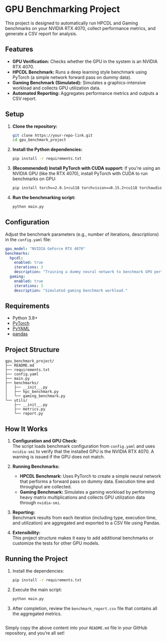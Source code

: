
# GPU Benchmarking Project

This project is designed to automatically run HPCDL and Gaming benchmarks on your NVIDIA RTX 4070, collect performance metrics, and generate a CSV report for analysis.

## Features

- **GPU Verification:** Checks whether the GPU in the system is an NVIDIA RTX 4070.
- **HPCDL Benchmark:** Runs a deep learning style benchmark using PyTorch (a simple network forward pass on dummy data).
- **Gaming Benchmark (Simulated):** Simulates a graphics-intensive workload and collects GPU utilization data.
- **Automated Reporting:** Aggregates performance metrics and outputs a CSV report.

## Setup

1. **Clone the repository:**
   ```bash
   git clone https://your-repo-link.git
   cd gpu_benchmark_project
   ```

2. **Install the Python dependencies:**
   ```bash
   pip install -r requirements.txt
   ```

3. **(Recommended) Install PyTorch with CUDA support:**
   If you're using an NVIDIA GPU (like the RTX 4070), install PyTorch with CUDA to run benchmarks on GPU:
   ```bash
   pip install torch==2.0.1+cu118 torchvision==0.15.2+cu118 torchaudio==2.0.2 --extra-index-url https://download.pytorch.org/whl/cu118
   ```

5. **Run the benchmarking script:**
   ```bash
   python main.py
   ```

## Configuration

Adjust the benchmark parameters (e.g., number of iterations, descriptions) in the `config.yaml` file:

```yaml
gpu_model: "NVIDIA GeForce RTX 4070"
benchmarks:
  hpcdl:
    enabled: true
    iterations: 3
    description: "Training a dummy neural network to benchmark GPU performance."
  gaming:
    enabled: true
    iterations: 3
    description: "Simulated gaming benchmark workload."
```

## Requirements

- Python 3.8+
- [PyTorch](https://pytorch.org/)
- [PyYAML](https://pyyaml.org/)
- [pandas](https://pandas.pydata.org/)

## Project Structure

```
gpu_benchmark_project/
├── README.md
├── requirements.txt
├── config.yaml
├── main.py
├── benchmarks/
│   ├── __init__.py
│   ├── hpc_benchmark.py
│   └── gaming_benchmark.py
└── utils/
    ├── __init__.py
    ├── metrics.py
    └── report.py
```

## How It Works

1. **Configuration and GPU Check:**  
   The script loads benchmark configuration from `config.yaml` and uses `nvidia-smi` to verify that the installed GPU is the NVIDIA RTX 4070. A warning is issued if the GPU does not match.

2. **Running Benchmarks:**  
   - **HPCDL Benchmark:** Uses PyTorch to create a simple neural network that performs a forward pass on dummy data. Execution time and throughput are collected.
   - **Gaming Benchmark:** Simulates a gaming workload by performing heavy matrix multiplications and collects GPU utilization data through `nvidia-smi`.

3. **Reporting:**  
   Benchmark results from each iteration (including type, execution time, and utilization) are aggregated and exported to a CSV file using Pandas.

4. **Extensibility:**  
   This project structure makes it easy to add additional benchmarks or customize the tests for other GPU models.

## Running the Project

1. Install the dependencies:

   ```bash
   pip install -r requirements.txt
   ```

2. Execute the main script:

   ```bash
   python main.py
   ```

3. After completion, review the `benchmark_report.csv` file that contains all the aggregated metrics.
   ```

Simply copy the above content into your `README.md` file in your GitHub repository, and you’re all set!